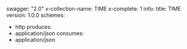 swagger: "2.0"
x-collection-name: TIME
x-complete: 1
info:
  title: TIME
  version: 1.0.0
schemes:
- http
produces:
- application/json
consumes:
- application/json